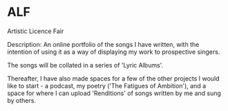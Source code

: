 # ALF

Artistic Licence Fair

Description: An online portfolio of the songs I have written, with the intention of using it as a way of displaying my work to prospective singers.

The songs will be collated in a series of 'Lyric Albums'.

Thereafter, I have also made spaces for a few of the other projects I would like to start - a podcast, my poetry ('The Fatigues of Ambition'), and a space for where I can upload 'Renditions' of songs written by me and sung by others.
